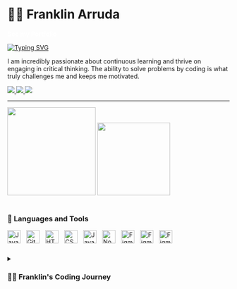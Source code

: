 
# 🏄‍♂️ Franklin Arruda

<a href="https://franklinarruda.github.io/my-portifolio/" target="_blank" style="color: white; font-weight: bold; text-decoration: none;">See my Portfolio</a>


<!--**`Computer Science Student (Developer)`**-->
<p align="left">
  <a href="https://git.io/typing-svg"><img src="https://readme-typing-svg.demolab.com?font=&pause=1000&color=BB8526&background=FFEF3000&width=435&lines=I+am+a+Computer+Science+Student;and+I+love+learning+how+to+code" alt="Typing SVG" /></a>
</p>

I am incredibly passionate about continuous learning and thrive on engaging in critical thinking. The ability to solve problems by coding is what truly challenges me and keeps me motivated.

  <p align="left"> 
     <!-- <a href="https://github.com/FranklinArruda?tab=followers">
          <img alt="followers" title="Follow me on Github" src="https://custom-icon-badges.demolab.com/github/followers/FranklinArruda?color=236ad3&labelColor=1155ba&style=for-the-badge&logo=person-add&label=Follow&logoColor=white"/></a>
      <a href="https://github.com/FranklinArruda?tab=repositories&sort=stargazers">
          <img alt="total stars" title="Total stars on GitHub" src="https://custom-icon-badges.demolab.com/github/stars/FranklinArruda?color=55960c&style=for-the-badge&labelColor=488207&logo=star"/></a>   -->
      <a href="https://www.linkedin.com/in/franklin-arruda-6a679b194/" target="_blank">
          <img src="https://img.shields.io/badge/-LinkedIn-%230077B5?style=for-the-badge&logo=linkedin&logoColor=white" target="_blank">
      </a> 
      <a href = "mailto:franklinarrudaa@gmail.com">
          <img src="https://img.shields.io/badge/-Gmail-%23333?style=for-the-badge&logo=gmail&logoColor=white" target="_blank">
      </a>
     <a href="https://wa.me/3530830785477" target="_blank"><img src="https://img.shields.io/badge/WhatsApp-25D366?style=for-the-badge&logo=whatsapp&logoColor=white" target="_blank"></a>
   </p>


---
<!--### 📊 Stats-->

<div align="left">
  <img height="200em" src="https://github-readme-stats.vercel.app/api?username=FranklinArruda&show_icons=true&count_private=true&hide_border=true&title_color=FFFFFFFF&icon_color=BB8526&text_color=A0A9A3FF&bg_color=0d1117"/>
  <img height="165em" src="https://github-readme-stats.vercel.app/api/top-langs/?username=FranklinArruda&layout=compact&hide_border=true&title_color=FFFFFFFF&text_color=D0DCD4FF&bg_color=0d1117"/>
</div>
<br />


### 🧰 Languages and Tools
          
<img align="left" alt="Java" width="30px" style="padding-right:10px;" src="https://cdn.jsdelivr.net/gh/devicons/devicon/icons/java/java-original.svg"/>
<img align="left" alt="Git" width="30px" style="padding-right:10px;" src="https://cdn.jsdelivr.net/gh/devicons/devicon/icons/git/git-original.svg" />
<img align="left" alt="HTML" width="30px" style="padding-right:10px;" src="https://cdn.jsdelivr.net/gh/devicons/devicon/icons/html5/html5-plain.svg" />
<img align="left" alt="CSS" width="30px" style="padding-right:10px;" src="https://cdn.jsdelivr.net/gh/devicons/devicon/icons/css3/css3-plain.svg" />
<img align="left" alt="JavaScript" width="30px" style="padding-right:10px;" src="https://cdn.jsdelivr.net/gh/devicons/devicon/icons/javascript/javascript-plain.svg" />
<img align="left" alt="NodeJS" width="30px" style="padding-right:10px;" src="https://cdn.jsdelivr.net/gh/devicons/devicon/icons/nodejs/nodejs-original.svg" />     
<img align="left" alt="Figma" width="30px" style="padding-right:10px;" src="https://cdn.jsdelivr.net/gh/devicons/devicon/icons/figma/figma-original.svg" />
<img align="left" alt="Figma" width="30px" style="padding-right:10px;" 
  src="https://cdn.jsdelivr.net/gh/devicons/devicon/icons/mysql/mysql-original.svg"/>
<img align="left" alt="Figma" width="30px" style="padding-right:10px;" 
  src="https://cdn.jsdelivr.net/gh/devicons/devicon/icons/vscode/vscode-original.svg"/>                 
          
<br />

#

<details> 
<summary><h3>👨‍💻 Franklin's Coding Journey</h3></summary>
   
I embarked on my coding journey as a naive computer science student with absolutely no prior experience or knowledge. During my first year, I often considered giving up due to the overwhelming number of tools, software, and projects available out there.

Entering my second year in the Bachelor's Degree program in computer science and information technology, I decided to take matters into my own hands and leverage my skills in Excel. As an international student studying abroad, staying organized was crucial to my success. So I created a set of impressive spreadsheets that served a dual purpose: helping me manage my expenses and organizing my studies as well as my personal life.

Inspired by the effectiveness of my spreadsheets, I came up with an idea to expand their utility. I envisioned creating personal projects based on these spreadsheets that could be shared with fellow international students facing similar challenges. By transforming my spreadsheets into practical tools, I aimed to provide valuable resources to others navigating life abroad.

Since more than half of my classmates at college are from abroad, my goal has been to provide practical resources and support for international students such as guiding them on how to be more organized, adjusting taxes on Revenue and so forth. I'm truly passionate about creating impactful projects that benefit this community.

Since then, I've pushed myself to enter the industry as a front-end or back-end developer through internships, showcasing my personal projects. Despite the challenges of being a beginner, and as I am a self-taught English student. I've always believed in the possibility of success. Now, I'm ready to embrace discomfort once more and pursue my goals to become a Developer.

<br/>

<p align="left"> <img src="https://komarev.com/ghpvc/?username=FranklinArruda&label=Profile%20views&color=f22558&style=flat" alt="FranklinArruda" /> </p>

